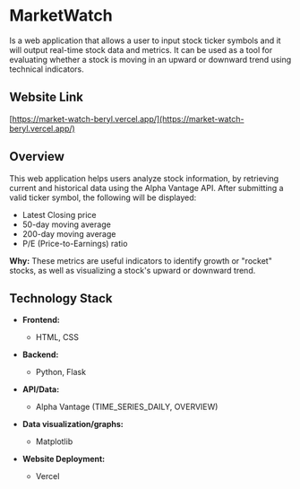 # MarketWatch

Is a web application that allows a user to input stock ticker symbols and it will output real-time stock data and metrics. It can be used as a tool for evaluating whether a stock is moving in an upward or downward trend using technical indicators.

## Website Link
[https://market-watch-beryl.vercel.app/](https://market-watch-beryl.vercel.app/)


## Overview
This web application helps users analyze stock information, by retrieving current and historical data using the Alpha Vantage API. After submitting a valid ticker symbol, the following will be displayed:
- Latest Closing price
- 50-day moving average
- 200-day moving average
- P/E (Price-to-Earnings) ratio

**Why:** These metrics are useful indicators to identify growth or "rocket" stocks, as well as visualizing a stock's upward or downward trend.

## Technology Stack

- **Frontend:**
    - HTML, CSS

- **Backend:**
    - Python, Flask

- **API/Data:**
    - Alpha Vantage (TIME_SERIES_DAILY, OVERVIEW)

- **Data visualization/graphs:** 
    - Matplotlib

- **Website Deployment:** 
    - Vercel